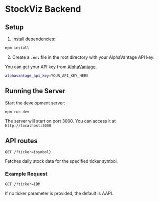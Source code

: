 # StockViz Backend

## Setup

1. Install dependencies:

```bash
npm install
```

2. Create a `.env` file in the root directory with your AlphaVantage API key:  

You can get your API key from [AlphaVantage](https://www.alphavantage.co/support/#api-key).

```bash
alphavantage_api_key=YOUR_API_KEY_HERE
```


## Running the Server

Start the development server:

```bash
npm run dev
```

The server will start on port 3000. You can access it at `http://localhost:3000`

## API routes

```http
GET /?ticker={symbol}
```
Fetches daily stock data for the specified ticker symbol.
### Example Request
```http
GET /?ticker=IBM
```

If no ticker parameter is provided, the default is AAPL